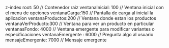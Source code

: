 z-index root: 50 // Contenedor raiz ventanaInicial: 100 // Ventana inicial con el menu de opciones ventanaCarga:150 // Pantalla de carga al inicial la aplicacion ventanaProductos:200 // Ventana donde estan los productos ventanaVerProducto:300 // Ventana para ver un producto en particular ventanasFondo: 4000 // Ventana emergente para modificar variantes o especificaciones ventanaEmergente : 6000 // Pregunta algo al usuario mensajeEmergente: 7000 // Mensaje emergente